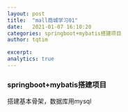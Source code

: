 ```yaml
---
layout: post
title:  "mall商城学习01"
date:   2021-01-07 16:10:20
categories: springboot+mybatis搭建项目
author: tqtim

excerpt: 
analytics: true
---
```

### springboot+mybatis搭建项目

搭建基本骨架，数据库用mysql